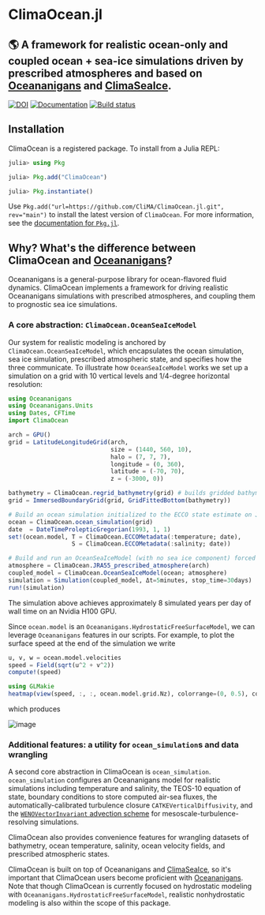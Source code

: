 # ClimaOcean.jl

## 🌎 A framework for realistic ocean-only and coupled ocean + sea-ice simulations driven by prescribed atmospheres and based on [Oceananigans](https://github.com/CliMA/Oceananigans.jl) and [ClimaSeaIce](https://github.com/CliMA/ClimaSeaIce.jl).

[![DOI](https://zenodo.org/badge/DOI/10.5281/zenodo.7677442.svg?style=flat-square)](https://doi.org/10.5281/zenodo.7677442)
[![Documentation](https://img.shields.io/badge/documentation-in%20development-orange?style=flat-square)](https://clima.github.io/ClimaOceanDocumentation/dev)
[![Build status](https://badge.buildkite.com/3113cca353b83df3b5855d3f0d69827124614aef7017c835d2.svg?style=flat-square)](https://buildkite.com/clima/climaocean-ci)

## Installation

ClimaOcean is a registered package. To install from a Julia REPL:

```julia
julia> using Pkg

julia> Pkg.add("ClimaOcean")

julia> Pkg.instantiate()
```

Use `Pkg.add("url=https://github.com/CliMA/ClimaOcean.jl.git", rev="main")` to install the latest version of `ClimaOcean`.
For more information, see the [documentation for `Pkg.jl`](https://pkgdocs.julialang.org).

## Why? What's the difference between ClimaOcean and [Oceananigans](https://github.com/CliMA/Oceananigans.jl)?

Oceananigans is a general-purpose library for ocean-flavored fluid dynamics. 
ClimaOcean implements a framework for driving realistic Oceananigans simulations with prescribed atmospheres, and coupling them to prognostic sea ice simulations.

### A core abstraction: `ClimaOcean.OceanSeaIceModel`

Our system for realistic modeling is anchored by `ClimaOcean.OceanSeaIceModel`, which encapsulates the ocean simulation, sea ice simulation, prescribed atmospheric state, and specifies how the three communicate.
To illustrate how `OceanSeaIceModel` works we set up a simulation on a grid with 10 vertical levels and 1/4-degree horizontal resolution:

```julia
using Oceananigans
using Oceananigans.Units
using Dates, CFTime
import ClimaOcean

arch = GPU()
grid = LatitudeLongitudeGrid(arch,
                             size = (1440, 560, 10),
                             halo = (7, 7, 7),
                             longitude = (0, 360),
                             latitude = (-70, 70),
                             z = (-3000, 0))

bathymetry = ClimaOcean.regrid_bathymetry(grid) # builds gridded bathymetry based on ETOPO1
grid = ImmersedBoundaryGrid(grid, GridFittedBottom(bathymetry))

# Build an ocean simulation initialized to the ECCO state estimate on Jan 1, 1993
ocean = ClimaOcean.ocean_simulation(grid)
date  = DateTimeProlepticGregorian(1993, 1, 1)
set!(ocean.model, T = ClimaOcean.ECCOMetadata(:temperature; date),
                  S = ClimaOcean.ECCOMetadata(:salinity; date))

# Build and run an OceanSeaIceModel (with no sea ice component) forced by JRA55 reanalysis
atmosphere = ClimaOcean.JRA55_prescribed_atmosphere(arch)
coupled_model = ClimaOcean.OceanSeaIceModel(ocean; atmosphere)
simulation = Simulation(coupled_model, Δt=5minutes, stop_time=30days)
run!(simulation)
```

The simulation above achieves approximately 8 simulated years per day of wall time on an Nvidia H100 GPU.

Since `ocean.model` is an `Oceananigans.HydrostaticFreeSurfaceModel`, we can leverage `Oceananigans` features in our scripts.
For example, to plot the surface speed at the end of the simulation we write

```julia
u, v, w = ocean.model.velocities
speed = Field(sqrt(u^2 + v^2))
compute!(speed)

using GLMakie
heatmap(view(speed, :, :, ocean.model.grid.Nz), colorrange=(0, 0.5), colormap=:magma, nan_color=:lightgray)
```

which produces

![image](https://github.com/user-attachments/assets/4c484b93-38fe-4840-bf7d-63a3a59d29e1)

### Additional features: a utility for `ocean_simulation`s and data wrangling

A second core abstraction in ClimaOcean is `ocean_simulation`. `ocean_simulation` configures an Oceananigans model for realistic simulations including temperature and salinity, the TEOS-10 equation of state, boundary conditions to store computed air-sea fluxes, the automatically-calibrated turbulence closure `CATKEVerticalDiffusivity`, and the [`WENOVectorInvariant` advection scheme](http://doi.org/10.1029/2023MS004130) for mesoscale-turbulence-resolving simulations.

ClimaOcean also provides convenience features for wrangling datasets of bathymetry, ocean temperature, salinity, ocean velocity fields, and prescribed atmospheric states.

ClimaOcean is built on top of Oceananigans and [ClimaSeaIce](https://github.com/CliMA/ClimaSeaIce.jl), so it's important that ClimaOcean users become proficient with [Oceananigans](https://github.com/CliMA/Oceananigans.jl).
Note that though ClimaOcean is currently focused on hydrostatic modeling with `Oceananigans.HydrostaticFreeSurfaceModel`, realistic nonhydrostatic modeling is also within the scope of this package.
